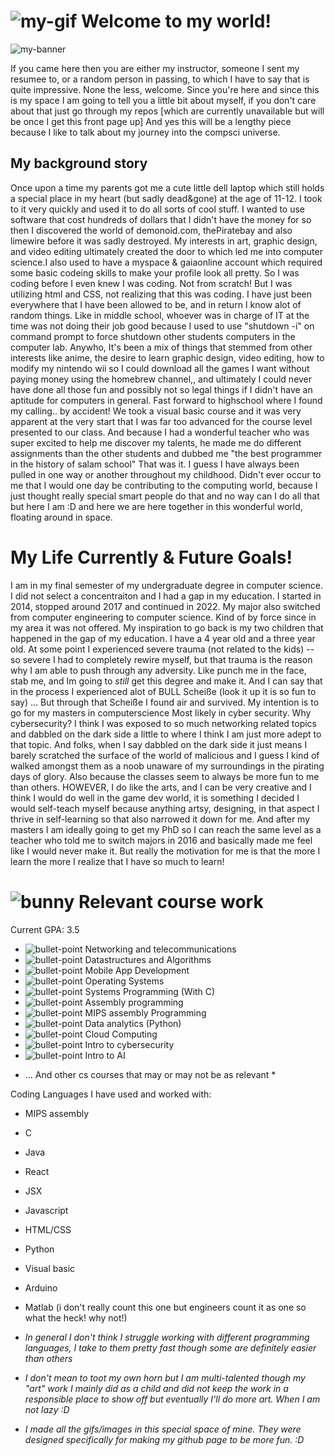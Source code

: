 #  ![my-gif](https://i.imgur.com/Kf6c5dM.gif) Welcome to my world!
![my-banner](https://i.imgur.com/BGDCwMs.jpeg)



 If you came here then you are either my instructor, someone I sent my resumee to, or a random person in passing, to which I have to say that is quite impressive. None the less, welcome. Since you're here and since this is my space I am going to tell you a little bit about myself, if you don't care about that just go through my repos [which are currently unavailable but will be once I get this front page up] And yes this will be a lengthy piece because I like to talk about my journey into the compsci universe.


##  My background story

Once upon a time my parents got me a cute little dell laptop which still holds a special place in my heart (but sadly dead&gone) at the age of 11-12. I took to it very quickly and used it to do all sorts of cool stuff. I wanted to use software that cost hundreds of dollars that I didn't have the money for so then I discovered the world of demonoid.com, thePiratebay and also limewire before it was sadly destroyed. My interests in art, graphic design, and video editing ultimately created the door to which led me into computer science.I also used to have a myspace & gaiaonline account which required some basic codeing skills to make your profile look all pretty. So I was coding before I even knew I was coding. Not from scratch! But I was utilizing html and CSS, not realizing that this was coding. I have just been everywhere that I have been allowed to be, and in return I know alot of random things. Like in middle school, whoever was in charge of IT at the time was not doing their job good because I used to use "shutdown -i" on command prompt to force shutdown other students computers in the computer lab. 
Anywho, It's been a mix of things that stemmed from other interests like anime, the desire to learn graphic design, video editing, how to modify my nintendo wii so I could download all the games I want without paying money using the homebrew channel,, and ultimately I could never have done all those fun and possibly not so legal things if I didn't have an aptitude for computers in general. Fast forward to highschool where I found my calling.. by accident! We took a visual basic course and it was very apparent at the very start that I was far too advanced for the course level presented to our class. And because I had a wonderful teacher who was super excited to help me discover my talents, he made me do different assignments than the other students and dubbed me "the best programmer in the history of salam school" That was it. I guess I have always been pulled in one way or another throughout my childhood. Didn't ever occur to me that I would one day be contributing to the computing world, because I just thought really special smart people do that and no way can I do all that but here I am :D and here we are here together in this wonderful world, floating around in space. 




# My Life Currently & Future Goals!

I am in my final semester of my undergraduate degree in computer science. I did not select a concentraiton and I had a gap in my education. I started in 2014, stopped around 2017 and continued in 2022. My major also switched from computer engineering to computer science. Kind of by force since in my area it was not offered. My inspiration to go back is my two children that happened in the gap of my education. I have a 4 year old and a three year old. At some point I experienced severe trauma (not related to the kids) -- so severe I had to completely rewire myself, but that trauma is the reason why I am able to push through any adversity. Like punch me in the face, stab me, and Im going to *still* get this degree and make it. And I can say that in the process I experienced alot of BULL Scheiße (look it up it is so fun to say) ... But through that Scheiße I found air and survived.
My intention is to go for my masters in computerscience Most likely in cyber security. Why cybersecurity? I think I was exposed to so much networking related topics and dabbled on the dark side a little to where I think I am just more adept to that topic. And folks, when I say dabbled on the dark side it just means I barely scratched the surface of the world of malicious and I guess I kind of walked amongst them as a noob unaware of my surroundings in the pirating days of glory. Also because the classes seem to always be more fun to me than others. HOWEVER, I do like the arts, and I can be very creative and I think I would do well in the game dev world, it is something I decided I would self-teach myself because anything artsy, designing, in that aspect I thrive in self-learning so that also narrowed it down for me. And after my masters I am ideally going to get my PhD so I can reach the same level as a teacher who told me to switch majors in 2016 and basically made me feel like I would never make it. But really the motivation for me is that the more I learn the more I realize that I have so much to learn! 



# ![bunny](https://i.imgur.com/D1POPWk.gif) Relevant course work

Current GPA: 3.5

- ![bullet-point](https://i.imgur.com/OWviZpo.png) Networking and telecommunications
- ![bullet-point](https://i.imgur.com/OWviZpo.png) Datastructures and Algorithms
- ![bullet-point](https://i.imgur.com/OWviZpo.png) Mobile App Development
- ![bullet-point](https://i.imgur.com/OWviZpo.png) Operating Systems
- ![bullet-point](https://i.imgur.com/OWviZpo.png) Systems Programming (With C)
- ![bullet-point](https://i.imgur.com/OWviZpo.png) Assembly programming
- ![bullet-point](https://i.imgur.com/OWviZpo.png) MIPS assembly Programming
- ![bullet-point](https://i.imgur.com/OWviZpo.png) Data analytics (Python)
- ![bullet-point](https://i.imgur.com/OWviZpo.png) Cloud Computing
- ![bullet-point](https://i.imgur.com/OWviZpo.png) Intro to cybersecurity
- ![bullet-point](https://i.imgur.com/OWviZpo.png) Intro to AI



* ... And other cs courses that may or may not be as relevant *


Coding Languages I have used and worked with:

- MIPS assembly
- C
- Java
- React
- JSX
- Javascript
- HTML/CSS
- Python
- Visual basic
- Arduino
- Matlab (i don't really count this one but engineers count it as one so what the heck! why not!)

- *In general I don't think I struggle working with different programming languages, I take to them pretty fast though some are definitely easier than others*
- *I don't mean to toot my own horn but I am multi-talented though my "art" work I mainly did as a child and did not keep the work in a responsible place to show off but eventually I'll do more art. When I am not lazy :D*






- *I made all the gifs/images in this special space of mine. They were designed specifically for making my github page to be more fun. :D*
  
<!--

**sabdalah/sabdalah** is a ✨ _special_ ✨ repository because its `README.md` (this file) appears on your GitHub profile.

Here are some ideas to get you started:

- 🔭 I’m currently working on ...
- 🌱 I’m currently learning ...
- 👯 I’m looking to collaborate on ...
- 🤔 I’m looking for help with ...
- 💬 Ask me about ...
- 📫 How to reach me: ...
- 😄 Pronouns: ...

-->
